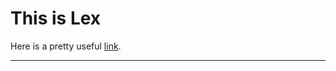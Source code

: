 # This is Lex

Here is a pretty useful [link](https://www.geeksforgeeks.org/flex-fast-lexical-analyzer-generator/).

---

